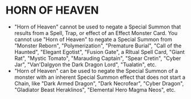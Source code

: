 # HORN OF HEAVEN

*   "Horn of Heaven" cannot be used to negate a Special Summon that results from a Spell, Trap, or effect of an Effect Monster Card. You cannot use "Horn of Heaven" to negate a Special Summon from "Monster Reborn", "Polymerization", "Premature Burial", "Call of the Haunted", "Elegant Egotist", "Fusion Gate", a RItual Spell Card, "Giant Rat", "Mystic Tomato", "Marauding Captain", "Spear Cretin", "Cyber Jar", "Van'Dalgyon the Dark Dragon Lord", "Tualatin", etc.
*   "Horn of Heaven" can be used to negate the Special Summon of a monster with an inherent Special Summon effect that does not start a Chain, like "Dark Armed Dragon", "Dark Necrofear", "Cyber Dragon", "Gladiator Beast Heraklinos", "Elemental Hero Magma Neos", etc.
